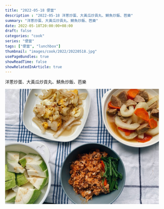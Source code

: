 ```yaml
---
title: "2022-05-18 便當"
description : "2022-05-18 洋蔥炒蛋、大黃瓜炒貢丸、鯖魚炒飯、芭樂"
summary: "洋蔥炒蛋、大黃瓜炒貢丸、鯖魚炒飯、芭樂"
date: 2022-05-18T20:00:00+08:00
draft: false
categories: "cook"
series: "便當"
tags: ["便當", "lunchbox"]
thumbnail: "images/cook/2022/20220518.jpg"
usePageBundles: true
showReadTime: false
showRelatedInArticle: true
---
```


洋蔥炒蛋、大黃瓜炒貢丸、鯖魚炒飯、芭樂

![2022-05-18 洋蔥炒蛋、大黃瓜炒貢丸、鯖魚炒飯、芭樂](20220518_bento_1.jpg)
